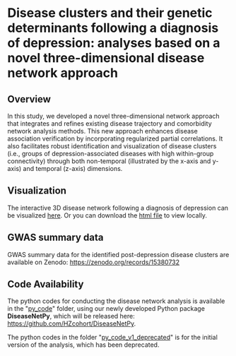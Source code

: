 # **Disease clusters and their genetic determinants following a diagnosis of depression: analyses based on a novel three-dimensional disease network approach**

## Overview

In this study, we developed a novel three-dimensional network approach that integrates and refines existing disease trajectory and comorbidity network analysis methods. This new approach enhances disease association verification by incorporating regularized partial correlations. It also facilitates robust identification and visualization of disease clusters (i.e., groups of depression-associated diseases with high within-group connectivity) through both non-temporal (illustrated by the x-axis and y-axis) and temporal (z-axis) dimensions.

## Visualization

The interactive 3D disease network following a diagnosis of depression can be visualized [here](https://hzcohort.github.io/3D-Disease-Network/full_plot.html). Or you can download the [html file](https://github.com/HZcohort/3D-Disease-Network/blob/main/full_plot.html) to view locally.

## GWAS summary data

GWAS summary data for the identified post-depression disease clusters are available on Zenodo: https://zenodo.org/records/15380732

## Code Availability

The python codes for conducting the disease network analysis is available in the "[py_code](https://github.com/HZcohort/3D-Disease-Network/tree/main/py_code)" folder, using our newly developed Python package **DiseaseNetPy**, which will be released here: https://github.com/HZcohort/DiseaseNetPy.

The python codes in the folder "[py_code_v1_deprecated](https://github.com/HZcohort/3D-Disease-Network/tree/main/py_code_v1_deprecated)" is for the initial version of the analysis, which has been deprecated.
